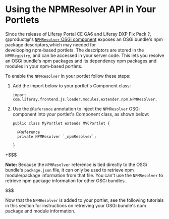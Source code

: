 # Using the NPMResolver API in Your Portlets [](id=using-the-npmresolver-api-in-your-portlets)
<!-- Need to update release version once it's known -->
Since the release of Liferay Portal CE GA6 and Liferay DXP Fix 
Pack ?, @product@'s 
[`NPMResolver` OSGi component](@app-ref@/foundation/latest/javadocs/com/liferay/frontend/js/loader/modules/extender/npm/NPMResolver.html) 
exposes an OSGi bundle's npm package descriptors,which may needed for  
develooping npm-based portlets. The descriptors are stored in the 
`NPMRegistry`, and can be accessed in your server code. This 
lets you resolve an OSGi bundle's npm packages and its dependency npm packages 
and modules in your npm-based portlets.

To enable the `NPMResolver` in your portlet follow these steps:

1.  Add the import below to your portlet's Component class:

        import com.liferay.frontend.js.loader.modules.extender.npm.NPMResolver;

2.  Use the `@Reference` annotation to inject the `NPMResolver` OSGi component
    into your portlet's Component class, as shown below:

        public class MyPortlet extends MVCPortlet {
          
          @Reference
          private NPMResolver `_npmResolver`;
          
        }

+$$$

**Note:** Because the `NPMResolver` reference is tied directly to the OSGi 
bundle's `package.json` file, it can only be used to retrieve npm 
module/package information from that file. You can't use the `NPMResolver` to 
retrieve npm package information for other OSGi bundles.

$$$
 
Now that the `NPMResolver` is added to your portlet, see the following 
tutorials in this section for instructions on retreiving your OSGi bundle's npm 
package and module information.
